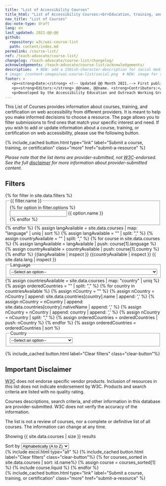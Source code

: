 ```yaml
---
title: "List of Accessibility Courses"
title_html: "List of Accessibility Courses:<br>Education, training, and certification" 
nav_title: "List of Courses"
doc-note-type: draft
lang: en
last_updated: 2021-@@-@@
github:
  repository: w3c/wai-course-list
  path: content/index.md
permalink: /course-list/
ref: /teach-advocate/course-list/
changelog: /teach-advocate/course-list/changelog/
acknowledgements: /teach-advocate/course-list/acknowledgements/
description:  # NEW: add a 150ish-character-description for social media   # translate the description
# image: /content-images/wai-course-list/social.png  # NEW: image for social media (leave commented out if we don't have a specific one for this reource)
footer: >
   <p><strong>Date:</strong> <!-- Updated @@ Month 2021.--> First published Month 20@@. CHANGELOG.</p>
   <p><strong>Editors:</strong> @@name, @@name. <strong>Contributors:</strong> @@name, @@name, and <a href="https://www.w3.org/groups/wg/eowg/participants">participants of the EOWG</a>. ACKNOWLEDGEMENTS lists contributors and credits.</p>
   <p>Developed by the Accessibility Education and Outreach Working Group (<a href="http://www.w3.org/WAI/EO/">EOWG</a>). Developed as part of the <a href="https://www.w3.org/WAI/about/projects/wai-coop/">WAI-CooP project</a>, co-funded by the European Commission.</p>
---
```


<style> 
{% include css/styles.css %}
</style>
<div class="header-sup">
    <p>This List of Courses provides information about courses, training, and certification on web accessibility from different providers. It is meant to help you make informed decisions to choose a resource. The page allows you to filter submissions to find ones that match your specific interest and need. If you wish to add or update information about a course, training, or certification on web accessibility, please use the following button.</p>
    {% include_cached button.html type="link" label="Submit a course, training, or certification" class="more" href="submit-a-resource" %}
    <p><em>Please note that the list items are provider-submitted, not <abbr title="World Wide Web Consortium">W3C</abbr>-endorsed. See the full <a href="#disclaimer">disclaimer</a> for more information about provider-submitted content.
    </em></p>
</div>
<div id="app">
    <div id="left-col" class="courses-filters">
        <form data-filter-form action="...">
            <h2>Filters</h2>
            {% for filter in site.data.filters %}
            <fieldset id="{{ filter.id }}">
                <legend class="label">{{ filter.name }}</legend>
                {% for option in filter.options %}
                <div class="filter-options field">
                    <input type="{{ filter.type }}" id="filter-{{ option.id }}" name="{{ option.id }}">
                    <label for="filter-{{ option.id }}">{{ option.name }}</label>
                </div>
                {% endfor %}
            </fieldset>
            {% endfor %}
            {% assign langAvailable = site.data.courses | map: "language" | uniq | sort %}
            {% assign langAvailable = "" | split: "," %}
            {% assign countryAvailable = "" | split: "," %}
            {% for course in site.data.courses %}
                {% assign langAvailable = langAvailable | push: course[1].language %} 
                {% assign countryAvailable = countryAvailable | push: course[1].country %} 
            {% endfor %}
            {{langAvailable | inspect }}
            {{countryAvailable | inspect }}
            {{ site.data.lang | inspect }}
            <fieldset id="language-filter">
                <legend>Language</legend>
                <div class="filter-options field">
                    <select name="language" id="language">
                        <option value="">--Select an option--</option>
                        {% for language in langAvailable | uniq %}
                        <option value="{{ language }}">{{ site.data.lang[language].name }} ({{
                            site.data.lang[language].nativeName}})</option>
                        {% endfor %}
                    </select>
                </div>
            </fieldset>
            {% assign countriesAvailable = site.data.courses | map: "country" | uniq %}
            {% assign orderedCountries = "" | split: "," %}
            {% for country in countriesAvailable %}
                {% assign nCountry = "" %}
                {% assign nCountry =  nCountry | append: site.data.countries[country].name | append: ',' %} 
                {% assign nCountry =  nCountry | append: site.data.countries[country].nativeName | append: ',' %} 
                {% assign nCountry =  nCountry | append: country | append: ',' %} 
                {% assign nCountry =  nCountry | split: "," %}  
                {% assign orderedCountries = orderedCountries | push: nCountry %}
            {% endfor %}
            {% assign orderedCountries = orderedCountries | sort %}
            <fieldset id="contry-filter">
                <legend>Country</legend>
                <div class="filter-options field">
                    <select name="country" id="country">
                        <option value="">--Select an option--</option>
                        {% for country in orderedCountries %}
                        <option value="{{ country[2] }}">{{ country[0] }} ({{ country[1] }})</option>
                        {% endfor %}
                    </select>
                </div>
            </fieldset>
        </form>
        {% include_cached button.html label="Clear filters" class="clear-button"%}
        <div id="disclaimer">
            <h2>Important Disclaimer</h2>
            <p><abbr title="World Wide Web Consortium">W3C</abbr> does not endorse specific vendor products. Inclusion of resources in this list does not indicate endorsement by W3C. Products and search criteria are listed with no quality rating.</p>
            <p>Courses descriptions, search criteria, and other information in this database are provider-submitted. W3C does not verify the accuracy of the information.</p>
            <p>The list is not a review of courses, nor a complete or definitive list of all courses. The information can change at any time.</p>
        </div>
    </div>
    <div id="courses-list">
        <span id="status">
            <p id="total-courses">Showing {{ site.data.courses | size }} results</p>
        </span>
        <div class="field" class="sort-by">
            <label for="select">Sort by</label>
            <select id="select">
                <option selected="selected">Alphabetically (A to Z)</option>
                <option>Most recently updated</option>
            </select>
        </div>        
        {% include excol.html type="all" %}
        {% include_cached button.html label="Clear filters" class="clear-button"%}
        {% for courses_sorted in site.data.courses | sort: id.name%}
        {% assign course = courses_sorted[1] %} 
            {% include course.liquid %}
        {% endfor %}    
    </div>
    
</div>
<div class="button-submit-end">
    {% include_cached button.html type="link" label="Submit a course, training, or certification" class="more" href="submit-a-resource" %}  
</div>

<script>
{% include js/courses.js %}
</script>
